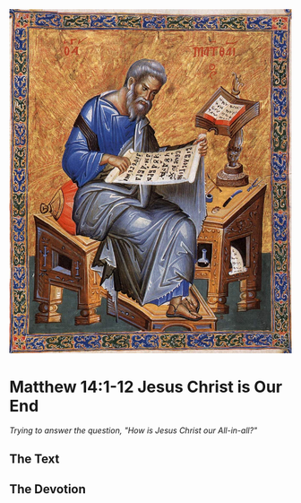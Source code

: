 <img class="intro-right" src="art-matthew.jpg">

# Matthew 14:1-12 Jesus Christ is Our End

*Trying to answer the question, "How is Jesus Christ our All-in-all?"*

## The Text

## The Devotion